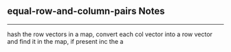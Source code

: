 <h2>equal-row-and-column-pairs Notes</h2><hr>hash the row vectors in a map, convert each col vector into a row vector and find it in the map, if present inc the a